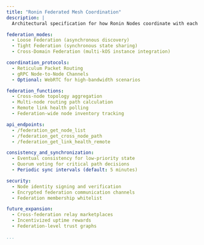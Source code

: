 ```yaml
---
title: "Ronin Federated Mesh Coordination"
description: |
  Architectural specification for how Ronin Nodes coordinate with each other across federated kOS deployments, enabling cross-node discovery, routing, and resource sharing.

federation_modes:
  - Loose Federation (asynchronous discovery)
  - Tight Federation (synchronous state sharing)
  - Cross-Domain Federation (multi-kOS instance integration)

coordination_protocols:
  - Reticulum Packet Routing
  - gRPC Node-to-Node Channels
  - Optional: WebRTC for high-bandwidth scenarios

federation_functions:
  - Cross-node topology aggregation
  - Multi-node routing path calculation
  - Remote link health polling
  - Federation-wide node inventory tracking

api_endpoints:
  - /federation_get_node_list
  - /federation_get_cross_node_path
  - /federation_get_link_health_remote

consistency_and_synchronization:
  - Eventual consistency for low-priority state
  - Quorum voting for critical path decisions
  - Periodic sync intervals (default: 5 minutes)

security:
  - Node identity signing and verification
  - Encrypted federation communication channels
  - Federation membership whitelist

future_expansion:
  - Cross-federation relay marketplaces
  - Incentivized uptime rewards
  - Federation-level trust graphs

...
```


